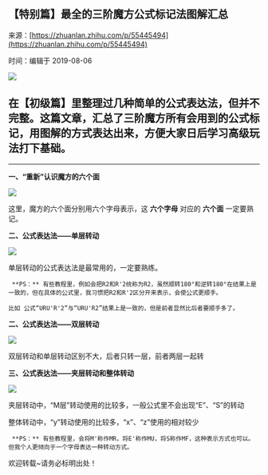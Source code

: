 ## 【特别篇】最全的三阶魔方公式标记法图解汇总

来源：[https://zhuanlan.zhihu.com/p/55445494](https://zhuanlan.zhihu.com/p/55445494)

时间：编辑于 2019-08-06



![][0]

##  **在【初级篇】里整理过几种简单的公式表达法，但并不完整。这篇文章，汇总了三阶魔方所有会用到的公式标记，用图解的方式表达出来，方便大家日后学习高级玩法打下基础。** 

-----

 **一、“重新”认识魔方的六个面** 



![][1]

这里，魔方的六个面分别用六个字母表示，这 **六个字母** 对应的 **六个面** 一定要熟记。

 **二、公式表达法——单层转动** 



![][2]

单层转动的公式表达法是最常用的，一定要熟练。

` **PS：** 有些教程里，例如会把R2和R'2统称为R2，虽然顺转180°和逆转180°在结果上是一致的，但在具体的公式里，我习惯把R2和R'2区分开来表示，会使公式更顺手。`

`比如 公式“URU'R'2”与“URU'R2”结果上是一致的，但是前者显然比后者要顺手多了。 `

 **二、公式表达法——双层转动** 



![][3]

双层转动和单层转动区别不大，后者只转一层，前者两层一起转

 **三、公式表达法——夹层转动和整体转动** 



![][4]

夹层转动中，“M层”转动使用的比较多，一般公式里不会出现“E”、“S”的转动

整体转动中，“y”转动使用的比较多，“x”、“z”使用的相对较少

` **PS：** 有些教程里，会将M'称作MR，将E'称作MU，将S称作MF，这种表示方式也可以。但我个人更倾向于一个字母表达一种转动方式。`

欢迎转载~请务必标明出处！ 

[0]: ../img/v2-62dbc3ebbf97fab2b7c3b8310e3f0cfd_1200x500.jpg
[1]: ../img/v2-a72866b4e4a9fe0c91e404fbd5b89ed9_r.jpg
[2]: ../img/v2-3d433cb17e3864b12c1aa72d4f8453f7_r.jpg
[3]: ../img/v2-1f1f38f52e37b11ae0b0ed52ca72c2ef_r.jpg
[4]: ../img/v2-c94a9ec2148f037a3fe27ca127a0b2f9_r.jpg